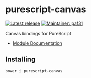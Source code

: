 # purescript-canvas

[![Latest release](http://img.shields.io/bower/v/purescript-canvas.svg)](https://github.com/purescript-contrib/purescript-canvas/releases)
[![Maintainer: paf31](https://img.shields.io/badge/maintainer-paf31-lightgrey.svg)](http://github.com/paf31)

Canvas bindings for PureScript

- [Module Documentation](docs/)

## Installing

    bower i purescript-canvas

